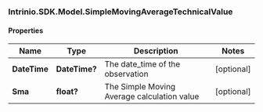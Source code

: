 ### Intrinio.SDK.Model.SimpleMovingAverageTechnicalValue
#### Properties

Name | Type | Description | Notes
------------ | ------------- | ------------- | -------------
**DateTime** | **DateTime?** | The date_time of the observation | [optional] 
**Sma** | **float?** | The Simple Moving Average calculation value | [optional] 

